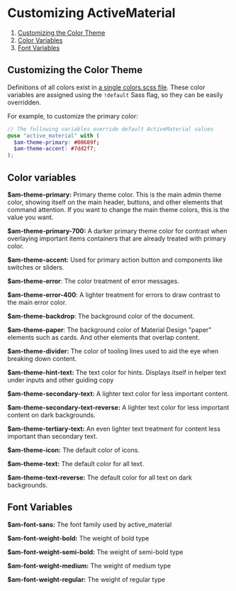 # Customizing ActiveMaterial

1. [Customizing the Color Theme](#customizing-the-color-theme)
2. [Color Variables](#color-variables)
3. [Font Variables](#font-variables)

## Customizing the Color Theme

Definitions of all colors exist in
[a single colors.scss file](/app/assets/stylesheets/active_material/values/colors.scss). These
color variables are assigned using the `!default` Sass flag, so they can be easily overridden.

For example, to customize the primary color:

```scss
// The following variables override default ActiveMaterial values
@use "active_material" with (
  $am-theme-primary: #00689f;
  $am-theme-accent: #7dd2f7;
);
```

## Color variables

**$am-theme-primary:**  Primary theme color. This is the main admin theme color, showing itself on the main header, buttons, and other elements that command attention. If you want to change the main theme colors, this is the value you want.

**$am-theme-primary-700:** A darker primary theme color for contrast when overlaying important items containers that are already treated with primary color.

**$am-theme-accent:** Used for primary action button and components like switches or sliders.

**$am-theme-error**: The color treatment of error messages.

**$am-theme-error-400**: A lighter treatment for errors to draw contrast to the main error color.

**$am-theme-backdrop**: The background color of the document.

**$am-theme-paper**: The background color of Material Design "paper" elements such as cards. And other elements that overlap content.

**$am-theme-divider:** The color of tooling lines used to aid the eye when breaking down content.


**$am-theme-hint-text:** The text color for hints. Displays itself in helper text under inputs and other guiding copy

**$am-theme-secondary-text:**  A lighter text color for less important content.

**$am-theme-secondary-text-reverse:** A lighter text color for less important content on dark backgrounds.

**$am-theme-tertiary-text:** An even lighter text treatment for content less important than secondary text.

**$am-theme-icon:** The default color of icons.

**$am-theme-text:** The default color for all text.

**$am-theme-text-reverse:** The default color for all text on dark backgrounds.

## Font Variables

**$am-font-sans:** The font family used by active_material

**$am-font-weight-bold:** The weight of bold type

**$am-font-weight-semi-bold:** The weight of semi-bold type

**$am-font-weight-medium:** The weight of medium type

**$am-font-weight-regular:** The weight of regular type

